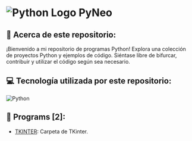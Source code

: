 #  ![Python Logo](https://img.icons8.com/color/48/000000/python.png) PyNeo

## 💫 Acerca de este repositorio:
¡Bienvenido a mi repositorio de programas Python! Explora una colección de proyectos Python y ejemplos de código. Siéntase libre de bifurcar, contribuir y utilizar el código según sea necesario.

## 💻 Tecnología utilizada por este repositorio:
![Python](https://img.shields.io/badge/python-%233776AB.svg?style=for-the-badge&logo=python&logoColor=white)

## 🚀 Programs [2]:
- [TKINTER](https://github.com/Neosowo/PyNeO/tree/main/Second%20inf%20programs/TKINTER): Carpeta de TKinter.


<!-- Proudly created with GPRM ( https://gprm.itsvg.in ) -->
